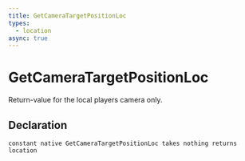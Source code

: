 ```yaml
---
title: GetCameraTargetPositionLoc
types:
  - location
async: true
---
```


# GetCameraTargetPositionLoc
Return-value for the local players camera only.

## Declaration

```
constant native GetCameraTargetPositionLoc takes nothing returns location
```